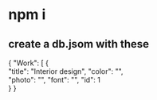   # npm i 

## create a db.jsom with these   
  
{
  "Work": [ 
    {  
      "title": "Interior design", 
      "color": "",  
      "photo": "",
      "font": "",
      "id": 1  
       } 
}
